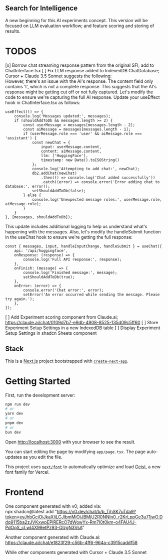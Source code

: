 ## Search for Intelligence
A new beginning for this AI experiments concept. This version will be focused on LLM evaluation workflow; and feature scoring and storing of results.  

# TODOS
[x] Borrow chat streaming response pattern from the original SFI; add to ChatInterface.tsx
[ ] Fix LLM response added to IndexedDB ChatDatabase; Cursor + Claude 3.5 Sonnet suggests the following:  
However, there's an issue with the AI's response. The content field only contains 'I', which is not a complete response. This suggests that the AI's response might be getting cut off or not fully captured.
Let's modify the code to ensure we're capturing the full AI response. Update your useEffect hook in ChatInterface.tsx as follows:  
```
useEffect(() => {
    console.log('Messages updated:', messages);
    if (shouldAddToDb && messages.length >= 2) {
        const userMessage = messages[messages.length - 2];
        const aiMessage = messages[messages.length - 1];
        if (userMessage.role === 'user' && aiMessage.role === 'assistant') {
            const newChat = {
                input: userMessage.content,
                content: aiMessage.content,
                llm: ['HuggingFace'],
                timestamp: new Date().toISOString()
            };
            console.log('Attempting to add chat:', newChat);
            db2.addChat(newChat)
                .then(() => console.log('Chat added successfully'))
                .catch((error) => console.error('Error adding chat to database:', error));
            setShouldAddToDb(false);
        } else {
            console.log('Unexpected message roles:', userMessage.role, aiMessage.role);
        }
    }
}, [messages, shouldAddToDb]);
```  
This update includes additional logging to help us understand what's happening with the messages.
Also, let's modify the handleSubmit function in the useChat hook to ensure we're getting the full response:  
```
const { messages, input, handleInputChange, handleSubmit } = useChat({
    api: '/api/huggingface',
    onResponse: (response) => {
        console.log('Full API response:', response);
    },
    onFinish: (message) => {
        console.log('Finished message:', message);
        setShouldAddToDb(true);
    },
    onError: (error) => {
        console.error('Chat error:', error);
        setError('An error occurred while sending the message. Please try again.');
    },
});
```


[ ] Add Experiment scoring component from Claude.ai; https://claude.ai/chat/0109d7b7-e9db-4908-8525-135d09c5ff60
[ ] Store Experiment Setup Settings in a new IndexedDB table
[ ] Display Experiment Setup Settings in shadcn Sheets component


## Stack
This is a [Next.js](https://nextjs.org) project bootstrapped with [`create-next-app`](https://nextjs.org/docs/app/api-reference/cli/create-next-app).

# Getting Started

First, run the development server:

```bash
npm run dev
# or
yarn dev
# or
pnpm dev
# or
bun dev
```

Open [http://localhost:3000](http://localhost:3000) with your browser to see the result.

You can start editing the page by modifying `app/page.tsx`. The page auto-updates as you edit the file.

This project uses [`next/font`](https://nextjs.org/docs/app/building-your-application/optimizing/fonts) to automatically optimize and load [Geist](https://vercel.com/font), a new font family for Vercel.

# Frontend
One component generated with v0; added via:  
npx shadcn@latest add "https://v0.dev/chat/b/b_TjhSK7uTda9?token=eyJhbGciOiJkaXIiLCJlbmMiOiJBMjU2R0NNIn0..r2KrLppGe3u71jwO.Ddq9115ba2zJVKxwpEPlRERcO7dWowYx-Rm7I0t0km-o4FAU4J-PdOqS_cI.wI4X99etPz93-OlzgN3VsA"


Another component generated with Claude.ai:  
https://claude.ai/chat/e1823f29-c56b-4ff6-964a-c3915caddf58


While other components generated with Cursor + Claude 3.5 Sonnet

